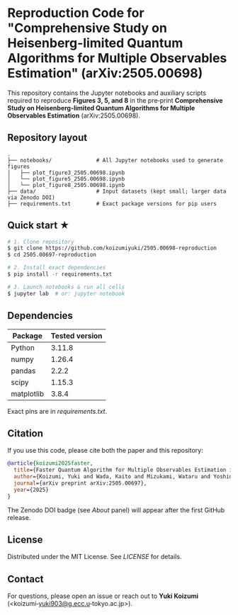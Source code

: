 # Reproduction Code for "Comprehensive Study on Heisenberg-limited Quantum Algorithms for Multiple Observables Estimation" (arXiv:2505.00698)

This repository contains the Jupyter notebooks and auxiliary scripts required to reproduce **Figures 3, 5, and 8** in the pre‑print **Comprehensive Study on Heisenberg-limited Quantum Algorithms for Multiple Observables Estimation** (arXiv:2505.00698).

## Repository layout

```text
.
├── notebooks/              # All Jupyter notebooks used to generate figures
│   ├── plot_figure3_2505.00698.ipynb
│   └── plot_figure5_2505.00698.ipynb
│   └── plot_figure8_2505.00698.ipynb
├── data/                   # Input datasets (kept small; larger data via Zenodo DOI)
├── requirements.txt        # Exact package versions for pip users
```

## Quick start ★

```bash
# 1. Clone repository
$ git clone https://github.com/koizumiyuki/2505.00698-reproduction
$ cd 2505.00697-reproduction

# 2. Install exact dependencies
$ pip install -r requirements.txt

# 3. Launch notebooks & run all cells
$ jupyter lab  # or: jupyter notebook
```

## Dependencies

| Package    | Tested version |
| ---------- | -------------- |
| Python     | 3.11.8         |
| numpy      | 1.26.4         |
| pandas     | 2.2.2          |
| scipy      | 1.15.3         |
| matplotlib | 3.8.4          |

Exact pins are in *requirements.txt*.

## Citation

If you use this code, please cite both the paper and this repository:

```bibtex
@article{koizumi2025faster,
  title={Faster Quantum Algorithm for Multiple Observables Estimation in Fermionic Problems},
  author={Koizumi, Yuki and Wada, Kaito and Mizukami, Wataru and Yoshioka, Nobuyuki},
  journal={arXiv preprint arXiv:2505.00697},
  year={2025}
}
```

The Zenodo DOI badge (see *About* panel) will appear after the first GitHub release.

## License

Distributed under the MIT License.  See *LICENSE* for details.

## Contact

For questions, please open an issue or reach out to **Yuki Koizumi** (<koizumi‑yuki903@g.ecc.u‑tokyo.ac.jp>).
